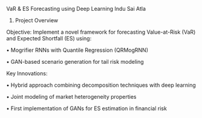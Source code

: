 VaR & ES Forecasting using Deep Learning
Indu Sai Atla

1. Project Overview
   
Objective: Implement a novel framework for forecasting Value-at-Risk (VaR) and Expected
Shortfall (ES) using:


• Mogrifier RNNs with Quantile Regression (QRMogRNN)


• GAN-based scenario generation for tail risk modeling

Key Innovations:

• Hybrid approach combining decomposition techniques with deep learning

• Joint modeling of market heterogeneity properties

• First implementation of GANs for ES estimation in financial risk

